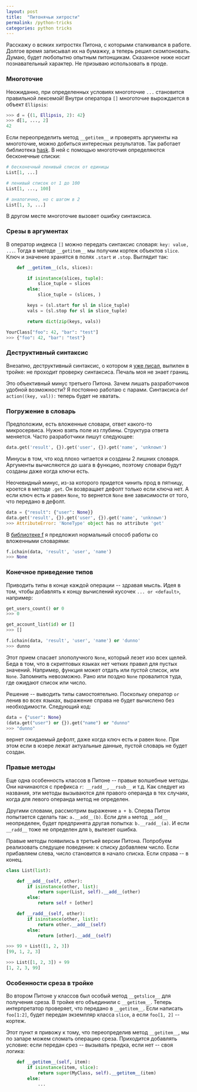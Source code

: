 ```yaml
---
layout: post
title:  "Питонячьи хитрости"
permalink: /python-tricks
categories: python tricks
---
```


Расскажу о всяких хитростях Питона, с которыми сталкивался в работе. Долгое
время записывал их на бумажку, а теперь решил скомпоновать. Думаю, будет
любопытно опытным питонщикам. Сказанное ниже носит познавательный характер. Не
призываю использовать в проде.

### Многоточие

Неожиданно, при определенных условиях многоточие `...` становится правильной
лексемой! Внутри оператора `[]` многоточие вырождается в объект `Ellipsis`:

~~~ python
>>> d = {(1, Ellipsis, 2): 42}
>>> d[1, ..., 2]
42
~~~

Если переопределить метод `__getitem__` и проверять аргументы на многоточие,
можно добиться интересных результатов. Так работает библиотека
[hask](https://github.com/billpmurphy/hask). В ней с помощью многоточия
определяются бесконечные списки:

~~~ python
# бесконечный ленивый список от единицы
List[1, ...]

# ленивый список от 1 до 100
List[1, ..., 100]

# аналогично, но с шагом в 2
List[1, 3, ...]
~~~

В другом месте многоточие вызовет ошибку синтаксиса.

### Срезы в аргументах

В оператор индекса `[]` можно передать синтаксис словаря: `key: value,
...`. Тогда в методе `__getitem__` мы получим кортеж объектов `slice`. Ключ и
значение хранятся в полях `.start` и `.stop`. Выглядит так:

~~~ python
    def __getitem__(cls, slices):

        if isinstance(slices, tuple):
            slice_tuple = slices
        else:
            slice_tuple = (slices, )

        keys = (sl.start for sl in slice_tuple)
        vals = (sl.stop for sl in slice_tuple)

        return dict(zip(keys, vals))

YourClass["foo": 42, "bar": "test"]
>>> {"foo": 42, "bar": "test"}
~~~

### Деструктивный синтаксис

Внезапно, деструктивный синтаксис, о котором я [уже писал](/destructuring),
выпилен в тройке: не проходит проверку синтаксиса. Печаль моя не знает границ.

Это объективный минус третьего Питона. Зачем лишать разработчиков удобной
возможности? Я постоянно работаю с парами. Синтаксиса `def action((key, val)):`
теперь будет не хватать.

### Погружение в словарь

Предположим, есть вложенные словари, ответ какого-то микросервиса. Нужно взять
поле из глубины. Структура ответа меняется. Часто разработчики пишут следующее:

~~~ python
data.get('result', {}).get('user', {}).get('name', 'unknown')
~~~

Минусы в том, что код плохо читается и созданы 2 лишних словаря. Аргументы
вычисляются до шага в функцию, поэтому словари будут созданы даже когда ключи
есть.

Неочевидный минус, из-за которого придется чинить прод в пятницу, кроется в
методе `.get`. Он возвращает дефолт только если ключа нет. А если ключ есть и
равен `None`, то вернется `None` вне зависимости от того, что передано в дефолт.

~~~ python
data = {"result": {"user": None}}
data.get('result', {}).get('user', {}).get('name', 'unknown')
>>> AttributeError: 'NoneType' object has no attribute 'get'
~~~

В [библиотеке f](https://github.com/igrishaev/f) я предложил нормальный способ
работы со вложенными словарями:

~~~ python
f.ichain(data, 'result', 'user', 'name')
>>> None
~~~

### Конечное приведение типов

Приводить типы в конце каждой операции -- здравая мысль. Идея в том, чтобы
добавлять к концу вычислений кусочек `... or <default>`, например:

~~~ python
get_users_count() or 0
>>> 0

get_account_list(id) or []
>>> []

f.ichain(data, 'result', 'user', 'name') or 'dunno'
>>> dunno
~~~

Этот прием спасает злополучного `None`, который лезет изо всех щелей. Беда в
том, что в скриптовых языках нет четких правил для пустых значений. Например,
функция может отдать или пустой список, или `None`. Запомнить невозможно. Рано
или поздно `None` провалится туда, где ожидают список или число.

Решение -- выводить типы самостоятельно. Поскольку оператор `or` ленив во всех
языках, выражение справа не будет вычислено без необходимости. Следующий код:

~~~ python
data = {"user": None}
(data.get("user") or {}).get("name") or "dunno"
>>> "dunno"
~~~

вернет ожидаемый дефолт, даже когда ключ есть и равен `None`. При этом если в
юзере лежат актуальные данные, пустой словарь не будет создан.

### Правые методы

Еще одна особенность классов в Питоне -- правые волшебные методы. Они начинаются
с префикса `r`:` __radd__`, `__rsub__` и т.д. Как следует из названия, эти
методы вызываются для правого операнда в тех случаях, когда для левого операнда
метод не определен.

Другими словами, рассмотрим выражение `a + b`. Сперва Питон попытается сделать
так: `a.__add__(b)`. Если для `a` метод `__add__` неопределен, будет предпринята
другая попытка: `b.__radd__(a)`. И если `__radd__` тоже не определен для `b`,
вылезет ошибка.

Правые методы появились в третьей версии Питона. Попробуем реализовать следущее
поведение: к списку добавляем число. Если прибавляем слева, число становится в
начало списка. Если справа -- в конец.

~~~ python
class List(list):

    def __add__(self, other):
        if isinstance(other, list):
            return super(List, self).__add__(other)
        else:
            return self + [other]

    def __radd__(self, other):
        if isinstance(other, list):
            return other.__add__(self)
        else:
            return [other].__add__(self)

>>> 99 + List([1, 2, 3])
[99, 1, 2, 3]

>>> List([1, 2, 3]) + 99
[1, 2, 3, 99]
~~~

### Особенности среза в тройке

Во втором Питоне у классов был особый метод `__getslice__` для получения
среза. В тройке его объединили с `__getitem__`. Теперь интерпретатор проверяет,
что передано в `__getitem__`. Если написать `foo[1:2]`, будет передан экземпляр
класса `slice`, а если `foo[1, 2]` -- кортеж.

Этот пункт я привожу к тому, что переопределив метод `__getitem__`, мы по запаре
можем сломать операцию среза. Приходится добавлять условие: если передан срез --
вызывать предка, если нет -- своя логика:

~~~ python
    def __getitem__(self, item):
        if isinstance(item, slice):
            return super(MyClass, self).__getitem__(item)
        else:
            ...
~~~
